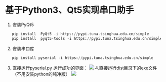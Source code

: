# 基于Python3、Qt5实现串口助手
1. 安装PyQt5 
 ```python
    pip install  PyQt5 -i https://pypi.tuna.tsinghua.edu.cn/simple
    pip install  pyqt5-tools -i https://pypi.tuna.tsinghua.edu.cn/simple
```
2. 安装串口库
 ```python
    pip install pyserial -i https://pypi.tuna.tsinghua.edu.cn/simple
```
3. 直接运行pyserial.py
运行成功的界面：
![](https://xingqiu-tuchuang-1256524210.cos.ap-shanghai.myqcloud.com/405/Snipaste_2022-08-24_11-34-37.png)
4.直接运行dist目录下的exe文件（不用安装python的纯净版）
![](https://xingqiu-tuchuang-1256524210.cos.ap-shanghai.myqcloud.com/405/Snipaste_2022-08-24_13-30-58.png)